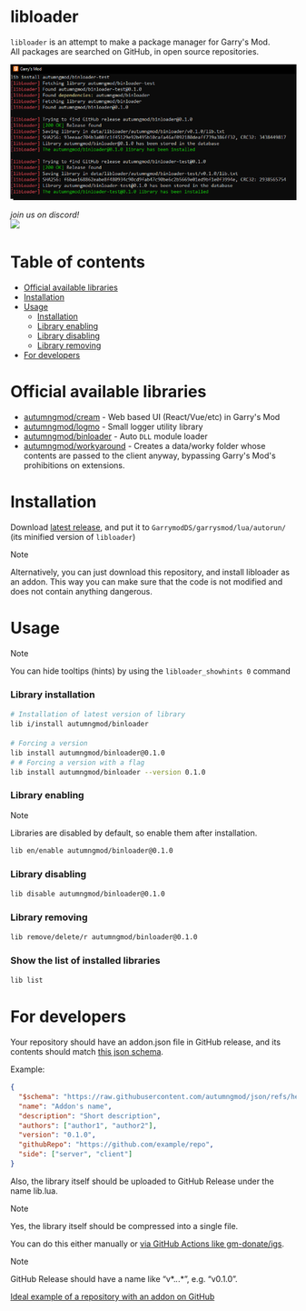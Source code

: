 # libloader
``libloader`` is an attempt to make a package manager for Garry's Mod. \
All packages are searched on GitHub, in open source repositories.

![showcase](./assets/showcase.png)

*join us on discord!*\
<a href="https://discord.gg/HspPfVkHGh">
  <img src="https://discordapp.com/api/guilds/1161025351099625625/widget.png?style=shield">
</a>

# Table of contents
* [Official available libraries](#official-available-libraries)
* [Installation](#installation)
* [Usage](#usage)
  * [Installation](#library-installation)
  * [Library enabling](#library-enabling)
  * [Library disabling](#library-disabling)
  * [Library removing](#library-removing)
* [For developers](#for-developers)

# Official available libraries
* [autumngmod/cream](https://github.com/autumngmod/cream) - Web based UI (React/Vue/etc) in Garry's Mod
* [autumngmod/logmo](https://github.com/autumngmod/logmo) - Small logger utility library
* [autumngmod/binloader](https://github.com/autumngmod/binloader) - Auto ``DLL`` module loader
* [autumngmod/workyaround](https://github.com/autumngmod/workyaround) - Creates a data/worky folder whose contents are passed to the client anyway, bypassing Garry's Mod's prohibitions on extensions.

# Installation
Download [latest release](https://github.com/autumngmod/libloader/releases/latest/download/libloader_minified.lua), and put it to ``GarrymodDS/garrysmod/lua/autorun/`` (its minified version of ``libloader``)

> [!NOTE]
> Alternatively, you can just download this repository, and install libloader as an addon. This way you can make sure that the code is not modified and does not contain anything dangerous.

# Usage
> [!NOTE]
> You can hide tooltips (hints) by using the ``libloader_showhints 0`` command

### Library installation
```bash
# Installation of latest version of library
lib i/install autumngmod/binloader

# Forcing a version
lib install autumngmod/binloader@0.1.0
# # Forcing a version with a flag
lib install autumngmod/binloader --version 0.1.0
```

### Library enabling
> [!NOTE]
> Libraries are disabled by default, so enable them after installation.

```bash
lib en/enable autumngmod/binloader@0.1.0
```

### Library disabling
```bash
lib disable autumngmod/binloader@0.1.0
```

### Library removing
```bash
lib remove/delete/r autumngmod/binloader@0.1.0
```

### Show the list of installed libraries
```bash
lib list
```

# For developers
Your repository should have an addon.json file in GitHub release, and its contents should match [this json schema](https://raw.githubusercontent.com/autumngmod/json/refs/heads/main/addon.scheme.json).

Example:
```json
{
  "$schema": "https://raw.githubusercontent.com/autumngmod/json/refs/heads/main/addon.scheme.json",
  "name": "Addon's name",
  "description": "Short description",
  "authors": ["author1", "author2"],
  "version": "0.1.0",
  "githubRepo": "https://github.com/example/repo",
  "side": ["server", "client"]
}
```

Also, the library itself should be uploaded to GitHub Release under the name lib.lua.

> [!NOTE]
> Yes, the library itself should be compressed into a single file.

You can do this either manually or [via GitHub Actions like gm-donate/igs](https://github.com/GM-DONATE/IGS).

> [!NOTE]
> GitHub Release should have a name like “v*.*.*.*”, e.g. “v0.1.0”.

[Ideal example of a repository with an addon on GitHub](https://github.com/autumngmod/binloader)
